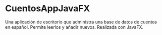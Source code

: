 # CuentosAppJavaFX
Una aplicación de escritorio que administra una base de datos de cuentos en español. Permite leerlos y añadir nuevos. Realizada con JavaFX.

